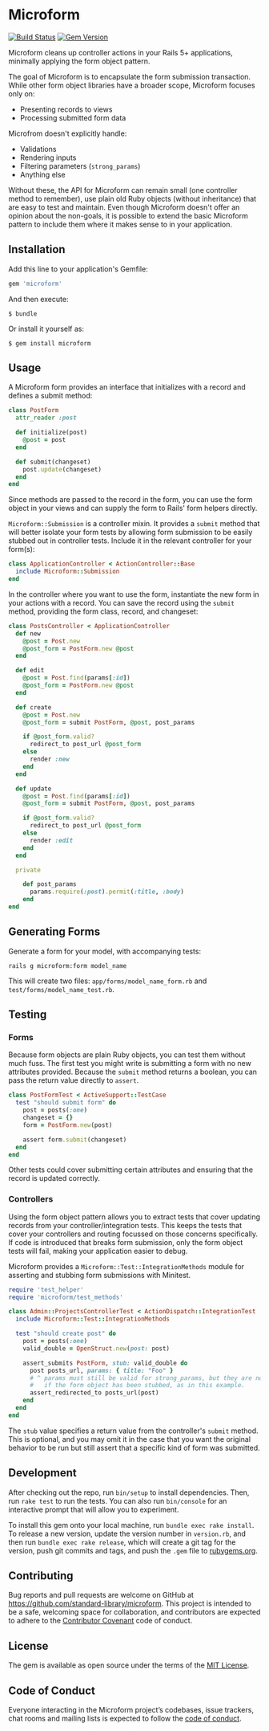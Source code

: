# Microform

[![Build Status](https://travis-ci.org/standard-library/microform.svg?branch=master)](https://travis-ci.org/standard-library/microform)
[![Gem Version](https://badge.fury.io/rb/microform.svg)](https://badge.fury.io/rb/microform)

Microform cleans up controller actions in your Rails 5+ applications, minimally applying the form object pattern.

The goal of Microform is to encapsulate the form submission transaction. While other form object libraries have a broader scope, Microform focuses only on:

* Presenting records to views
* Processing submitted form data

Microfrom doesn't explicitly handle:

* Validations
* Rendering inputs
* Filtering parameters (`strong_params`)
* Anything else

Without these, the API for Microform can remain small (one controller method to remember), use plain old Ruby objects (without inheritance) that are easy to test and maintain. Even though Microform doesn't offer an opinion about the non-goals, it is possible to extend the basic Microform pattern to include them where it makes sense to in your application.

## Installation

Add this line to your application's Gemfile:

```ruby
gem 'microform'
```

And then execute:

    $ bundle

Or install it yourself as:

    $ gem install microform

## Usage

A Microform form provides an interface that initializes with a record and defines a submit method:

```ruby
class PostForm
  attr_reader :post

  def initialize(post)
    @post = post
  end

  def submit(changeset)
    post.update(changeset)
  end
end
```

Since methods are passed to the record in the form, you can use the form object in your views and can supply the form to Rails' form helpers directly.

`Microform::Submission` is a controller mixin. It provides a `submit` method that will better isolate your form tests by allowing form submission to be easily stubbed out in controller tests. Include it in the relevant controller for your form(s):

```ruby
class ApplicationController < ActionController::Base
  include Microform::Submission
end
```

In the controller where you want to use the form, instantiate the new form in your actions with a record. You can save the record using the `submit` method, providing the form class, record, and changeset:

```ruby
class PostsController < ApplicationController
  def new
    @post = Post.new
    @post_form = PostForm.new @post
  end

  def edit
    @post = Post.find(params[:id])
    @post_form = PostForm.new @post
  end

  def create
    @post = Post.new
    @post_form = submit PostForm, @post, post_params

    if @post_form.valid?
      redirect_to post_url @post_form
    else
      render :new
    end
  end

  def update
    @post = Post.find(params[:id])
    @post_form = submit PostForm, @post, post_params

    if @post_form.valid?
      redirect_to post_url @post_form
    else
      render :edit
    end
  end

  private

    def post_params
      params.require(:post).permit(:title, :body)
    end
end
```

## Generating Forms

Generate a form for your model, with accompanying tests:

```
rails g microform:form model_name
```

This will create two files: `app/forms/model_name_form.rb` and `test/forms/model_name_test.rb`.

## Testing

### Forms

Because form objects are plain Ruby objects, you can test them without much fuss. The first test you might write is submitting a form with no new attributes provided. Because the `submit` method returns a boolean, you can pass the return value directly to `assert`.

```ruby
class PostFormTest < ActiveSupport::TestCase
  test "should submit form" do
    post = posts(:one)
    changeset = {}
    form = PostForm.new(post)

    assert form.submit(changeset)
  end
end
```

Other tests could cover submitting certain attributes and ensuring that the record is updated correctly.

### Controllers

Using the form object pattern allows you to extract tests that cover updating records from your controller/integration tests. This keeps the tests that cover your controllers and routing focussed on those concerns specifically. If code is introduced that breaks form submission, only the form object tests will fail, making your application easier to debug.

Microform provides a `Microform::Test::IntegrationMethods` module for asserting and stubbing form submissions with Minitest.

```ruby
require 'test_helper'
require 'microform/test_methods'

class Admin::ProjectsControllerTest < ActionDispatch::IntegrationTest
  include Microform::Test::IntegrationMethods

  test "should create post" do
    post = posts(:one)
    valid_double = OpenStruct.new(post: post)

    assert_submits PostForm, stub: valid_double do
      post posts_url, params: { title: "Foo" }
      # ^ params must still be valid for strong_params, but they are not used
      #   if the form object has been stubbed, as in this example.
      assert_redirected_to posts_url(post)
    end
  end
end
```

The `stub` value specifies a return value from the controller's `submit` method. This is optional, and you may omit it in the case that you want the original behavior to be run but still assert that a specific kind of form was submitted.

## Development

After checking out the repo, run `bin/setup` to install dependencies. Then, run `rake test` to run the tests. You can also run `bin/console` for an interactive prompt that will allow you to experiment.

To install this gem onto your local machine, run `bundle exec rake install`. To release a new version, update the version number in `version.rb`, and then run `bundle exec rake release`, which will create a git tag for the version, push git commits and tags, and push the `.gem` file to [rubygems.org](https://rubygems.org).

## Contributing

Bug reports and pull requests are welcome on GitHub at https://github.com/standard-library/microform. This project is intended to be a safe, welcoming space for collaboration, and contributors are expected to adhere to the [Contributor Covenant](http://contributor-covenant.org) code of conduct.

## License

The gem is available as open source under the terms of the [MIT License](http://opensource.org/licenses/MIT).

## Code of Conduct

Everyone interacting in the Microform project’s codebases, issue trackers, chat rooms and mailing lists is expected to follow the [code of conduct](https://github.com/[USERNAME]/microform/blob/master/CODE_OF_CONDUCT.md).
